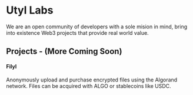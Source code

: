 # Utyl Labs

We are an open community of developers with a sole mision in mind, bring into existence Web3 projects that provide real world value.

## Projects - (More Coming Soon)

#### Filyl

Anonymously upload and purchase encrypted files using the Algorand network. Files can be acquired with ALGO or stablecoins like USDC.


